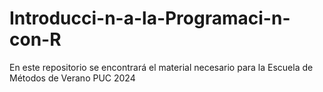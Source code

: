 # Introducci-n-a-la-Programaci-n-con-R
En este repositorio se encontrará el material necesario para la Escuela de Métodos de Verano PUC 2024
